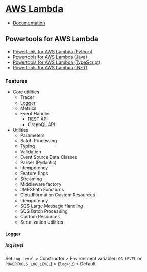 # [AWS Lambda](https://aws.amazon.com/lambda/)

- [Documentation](https://docs.aws.amazon.com/lambda/)

## Powertools for AWS Lambda

- [Powertools for AWS Lambda (Python)](https://awslabs.github.io/aws-lambda-powertools-python/)
- [Powertools for AWS Lambda (Java)](https://awslabs.github.io/aws-lambda-powertools-java/)
- [Powertools for AWS Lambda (TypeScript)](https://awslabs.github.io/aws-lambda-powertools-typescript/)
- [Powertools for AWS Lambda (.NET)](https://awslabs.github.io/aws-lambda-powertools-dotnet/)

### Features

- Core utilities
  - Tracer
  - [Logger](#logger)
  - Metrics
  - Event Handler
    - REST API
    - GraphQL API
- Utilities
  - Parameters
  - Batch Processing
  - Typing
  - Validation
  - Event Source Data Classes
  - Parser (Pydantic)
  - Idempotency
  - Feature flags
  - Streaming
  - Middleware factory
  - JMESPath Functions
  - CloudFormation Custom Resources
  - Idempotency
  - SQS Large Message Handling
  - SQS Batch Processing
  - Custom Resources
  - Serialization Utilities

#### Logger

##### log level

Set `Log Level` > Constructor > Environment variable(`LOG_LEVEL` or `POWERTOOLS_LOG_LEVEL`) > (`log4j2`) > Default
